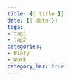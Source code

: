 ```yaml
---
title: {{ title }}
date: {{ date }}
tags:
- tag1
- tag2
categories:
- Diary
- Work
category_bar: true
---
```

